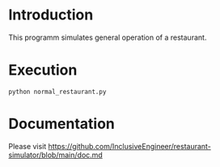 # Introduction

This programm simulates general operation of a restaurant.

# Execution

```
python normal_restaurant.py
```

# Documentation

Please visit https://github.com/InclusiveEngineer/restaurant-simulator/blob/main/doc.md